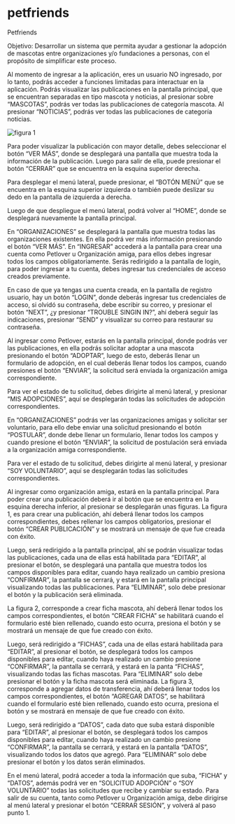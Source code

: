 # petfriends


Petfriends

Objetivo: Desarrollar un sistema que permita ayudar a gestionar la adopción de mascotas entre
organizaciones y/o fundaciones a personas, con el propósito de simplificar este proceso.

Al momento de ingresar a la aplicación, eres un usuario NO ingresado, por lo tanto, podrás acceder a funciones limitadas para interactuar en la aplicación.
Podrás visualizar las publicaciones en la pantalla principal, que se encuentran separadas en tipo mascota y noticias, al presionar sobre “MASCOTAS”, podrás ver todas las publicaciones de categoría mascota. Al presionar “NOTICIAS”, podrás ver todas las publicaciones de categoría noticias.  

![figura 1](https://user-images.githubusercontent.com/83677828/229017532-5792b9f3-852c-46a0-a4f5-e2d5e5166dfe.jpg)



Para poder visualizar la publicación con mayor detalle, debes seleccionar el botón “VER MÁS”, donde se desplegará una pantalla que muestra toda la información de la publicación. Luego para salir de ella, puede presionar el botón “CERRAR” que se encuentra en la esquina superior derecha.

Para desplegar el menú lateral, puede presionar, el “BOTÓN MENÚ” que se encuentra en la esquina superior izquierda o también puede deslizar su dedo en la pantalla de izquierda a derecha.

Luego de que despliegue el menú lateral, podrá volver al “HOME”, donde se desplegará nuevamente la pantalla principal.

En “ORGANIZACIONES” se desplegará la pantalla que muestra todas las organizaciones existentes. En ella podrá ver más información presionando el botón “VER MÁS”.
En “INGRESAR” accederá a la pantalla para crear una cuenta como Petlover u Organización amiga, para ellos debes ingresar todos los campos obligatoriamente. Serás redirigido a la pantalla de login, para poder ingresar a tu cuenta, debes ingresar tus credenciales de acceso creados previamente.

En caso de que ya tengas una cuenta creada, en la pantalla de registro usuario, hay un botón “LOGIN”, donde deberás ingresar tus credenciales de acceso, si olvidó su contraseña, debe escribir su correo, y presionar el botón “NEXT”, ¿y presionar “TROUBLE SINGIN IN?”, ahí deberá seguir las indicaciones, presionar “SEND” y visualizar su correo para restaurar su contraseña.

Al ingresar como Petlover, estarás en la pantalla principal, donde podrás ver las publicaciones, en ella podrás solicitar adoptar a una mascota presionando el botón “ADOPTAR”, luego de esto, deberás llenar un formulario de adopción, en el cual deberás llenar todos los campos, cuando presiones el botón “ENVIAR”, la solicitud será enviada la organización amiga correspondiente.

Para ver el estado de tu solicitud, debes dirigirte al menú lateral, y presionar “MIS ADOPCIONES”, aquí se desplegarán todas las solicitudes de adopción correspondientes.

En “ORGANIZACIONES” podrás ver las organizaciones amigas y solicitar ser voluntario, para ello debe enviar una solicitud presionando el botón “POSTULAR”, donde debe llenar un formulario, llenar todos los campos y cuando presione el botón “ENVIAR”, la solicitud de postulación será enviada a la organización amiga correspondiente.

Para ver el estado de tu solicitud, debes dirigirte al menú lateral, y presionar “SOY VOLUNTARIO”, aquí se desplegarán todas las solicitudes correspondientes.

Al ingresar como organización amiga, estará en la pantalla principal. Para poder crear una publicación deberá ir al botón que se encuentra en la esquina derecha inferior, al presionar se desplegarán unas figuras.
La figura 1, es para crear una publicación, ahí deberá llenar todos los campos correspondientes, debes rellenar los campos obligatorios, presionar el botón “CREAR PUBLICACIÓN” y se mostrará un mensaje de que fue creada con éxito.

Luego, será redirigido a la pantalla principal, ahí se podrán visualizar todas las publicaciones, cada una de ellas está habilitada para “EDITAR”, al presionar el botón, se desplegará una pantalla que muestra todos los campos disponibles para editar, cuando haya realizado un cambio presiona “CONFIRMAR”, la pantalla se cerrará, y estará en la pantalla principal visualizando todas las publicaciones. Para “ELIMINAR”, solo debe presionar el botón y la publicación será eliminada.

La figura 2, corresponde a crear ficha mascota, ahí deberá llenar todos los campos correspondientes, el botón “CREAR FICHA” se habilitará cuando el formulario esté bien rellenado, cuando esto ocurra, presiona el botón y se mostrará un mensaje de que fue creado con éxito.

Luego, será redirigido a “FICHAS”, cada una de ellas estará habilitada para “EDITAR”, al presionar el botón, se desplegará todos los campos disponibles para editar, cuando haya realizado un cambio presione “CONFIRMAR”, la pantalla se cerrará, y estará en la panta “FICHAS”, visualizando todas las fichas mascotas. Para “ELIMINAR” solo debe presionar el botón y la ficha mascota será eliminada.
La figura 3, corresponde a agregar datos de transferencia, ahí deberá llenar todos los campos correspondientes, el botón “AGREGAR DATOS”, se habilitará cuando el formulario esté bien rellenado, cuando esto ocurra, presiona el botón y se mostrará en mensaje de que fue creado con éxito.

Luego, será redirigido a “DATOS”, cada dato que suba estará disponible para “EDITAR”, al presionar el botón, se desplegará todos los campos disponibles para editar, cuando haya realizado un cambio presione “CONFIRMAR”, la pantalla se cerrará, y estará en la pantalla “DATOS”, visualizando todos los datos que agregó. Para “ELIMINAR” solo debe presionar el botón y los datos serán eliminados.

En el menú lateral, podrá acceder a toda la información que suba, “FICHA” y “DATOS”, además podrá ver en “SOLICITUD ADOPCIÓN” o “SOY VOLUNTARIO” todas las solicitudes que recibe y cambiar su estado.
Para salir de su cuenta, tanto como Petlover u Organización amiga, debe dirigirse al menú lateral y presionar el botón “CERRAR SESIÓN”, y volverá al paso punto 1.
